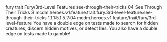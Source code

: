 <ability>
  <metadata>
    <class>fury</class>
    <feature_type>trait</feature_type>
    <file_dpath>Fury/3rd-Level Features</file_dpath>
    <item_id>see-through-their-tricks</item_id>
    <item_index>04</item_index>
    <item_name>See Through Their Tricks</item_name>
    <level>3</level>
    <scc>mcdm.heroes.v1:feature.trait.fury.3rd-level-feature:see-through-their-tricks</scc>
    <scdc>1.1.1:5.1.5.7:04</scdc>
    <source>mcdm.heroes.v1</source>
    <type>feature/trait/fury/3rd-level-feature</type>
  </metadata>
  <effects>
    <effect type="mundane">You have a double edge on tests made to search for hidden creatures, discern hidden motives, or detect lies. You also have a double edge on tests made to gamble!</effect>
  </effects>
</ability>
